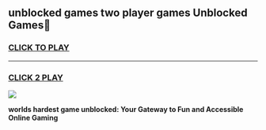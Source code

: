 
## unblocked games two player games Unblocked Games👋
<h3>
<a href="https://premium.freeplayer.one?title=unblocked_games_two_player_games&ref=16F">CLICK TO PLAY</a></h3>
<hr>

<h3>
<a href="https://premium.freeplayer.one?title=unblocked_games_two_player_games&ref=16F">CLICK 2 PLAY</a>
  
</h3>

<a href="https://premium.freeplayer.one?title=unblocked_games_two_player_games&ref=16F/"><img src="https://clearcache.store/games.png"></a>


**worlds hardest game unblocked: Your Gateway to Fun and Accessible Online Gaming**
